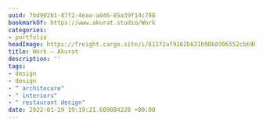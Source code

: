```yaml
---
uuid: 7bd902b1-87f2-4eaa-a846-85a39f14c798
bookmarkOf: https://www.akurat.studio/Work
categories:
- portfolio
headImage: https://freight.cargo.site/i/811f2af9162b821b98b0306552cb69b28ccd3f3f81f880ddc3c0a22546d4d8bd/insta10.png
title: Work — Akurat
description: ''
tags:
- design
- design
- " architecure"
- " interiors"
- " restaurant design"
date: 2022-01-19 19:19:21.609884228 +00:00
---
```


